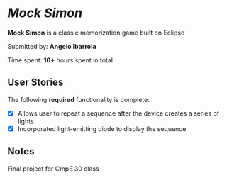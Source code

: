 # *Mock Simon*

**Mock Simon** is a classic memorization game built on Eclipse

Submitted by: **Angelo Ibarrola**

Time spent: **10+** hours spent in total

## User Stories

The following **required** functionality is complete:

* [X] Allows user to repeat a sequence after the device creates a series of lights 
* [X] Incorporated light-emitting diode to display the sequence 

## Notes
Final project for CmpE 30 class 
